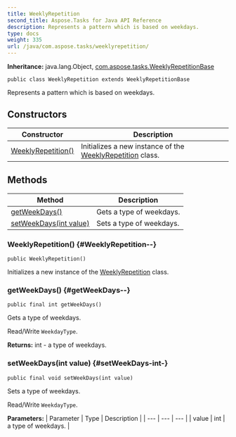 ```yaml
---
title: WeeklyRepetition
second_title: Aspose.Tasks for Java API Reference
description: Represents a pattern which is based on weekdays.
type: docs
weight: 335
url: /java/com.aspose.tasks/weeklyrepetition/
---
```


**Inheritance:**
java.lang.Object, [com.aspose.tasks.WeeklyRepetitionBase](../../com.aspose.tasks/weeklyrepetitionbase)
```
public class WeeklyRepetition extends WeeklyRepetitionBase
```

Represents a pattern which is based on weekdays.
## Constructors

| Constructor | Description |
| --- | --- |
| [WeeklyRepetition()](#WeeklyRepetition--) | Initializes a new instance of the [WeeklyRepetition](../../com.aspose.tasks/weeklyrepetition) class. |
## Methods

| Method | Description |
| --- | --- |
| [getWeekDays()](#getWeekDays--) | Gets a type of weekdays. |
| [setWeekDays(int value)](#setWeekDays-int-) | Sets a type of weekdays. |
### WeeklyRepetition() {#WeeklyRepetition--}
```
public WeeklyRepetition()
```


Initializes a new instance of the [WeeklyRepetition](../../com.aspose.tasks/weeklyrepetition) class.

### getWeekDays() {#getWeekDays--}
```
public final int getWeekDays()
```


Gets a type of weekdays.

Read/Write `WeekdayType`.

**Returns:**
int - a type of weekdays.
### setWeekDays(int value) {#setWeekDays-int-}
```
public final void setWeekDays(int value)
```


Sets a type of weekdays.

Read/Write `WeekdayType`.

**Parameters:**
| Parameter | Type | Description |
| --- | --- | --- |
| value | int | a type of weekdays. |

